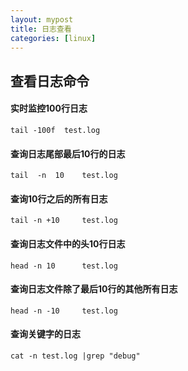 ```yaml
---
layout: mypost
title: 日志查看
categories: [linux]
---
```


## 查看日志命令



#### 实时监控100行日志



```
tail -100f  test.log   
```



#### 查询日志尾部最后10行的日志



```
tail  -n  10    test.log 
```



#### 查询10行之后的所有日志



```
tail -n +10     test.log 
```



####  查询日志文件中的头10行日志



```
head -n 10      test.log
```



#### 查询日志文件除了最后10行的其他所有日志



```
head -n -10     test.log
```



#### 查询关键字的日志



```
cat -n test.log |grep "debug"
```



